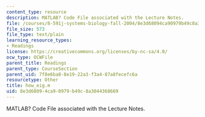 ```yaml
---
content_type: resource
description: MATLAB? Code File associated with the Lecture Notes.
file: /courses/8-591j-systems-biology-fall-2004/8e3d68094ca90979b49c8a3044368669_how_eig.m
file_size: 573
file_type: text/plain
learning_resource_types:
- Readings
license: https://creativecommons.org/licenses/by-nc-sa/4.0/
ocw_type: OCWFile
parent_title: Readings
parent_type: CourseSection
parent_uid: 7f8e6ba8-8e19-22a3-f3a4-87a8fecefc6a
resourcetype: Other
title: how_eig.m
uid: 8e3d6809-4ca9-0979-b49c-8a3044368669
---
```

MATLAB? Code File associated with the Lecture Notes.